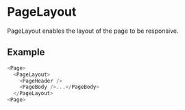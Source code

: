 # PageLayout

PageLayout enables the layout of the page to be responsive.

## Example

```js
<Page>
  <PageLayout>
    <PageHeader />
    <PageBody />...</PageBody>
  </PageLayout>
<Page>
```
